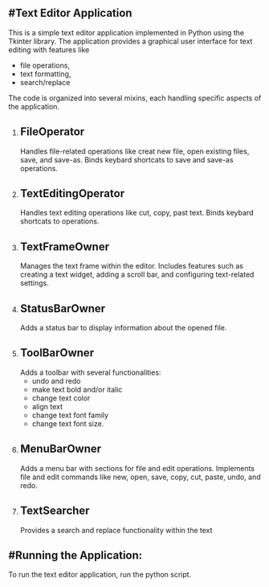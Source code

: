 #Text Editor Application
-
This is a simple text editor application implemented in Python using the Tkinter library. The application provides a graphical user interface for text editing with features like 
- file operations, 
- text formatting, 
- search/replace

The code is organized into several mixins, each handling specific aspects of the application.

1. FileOperator
   -
   Handles file-related operations like creat new file, open existing files, save, and save-as. Binds keybard shortcats to save and save-as operations.
3. TextEditingOperator
   -
   Handles text editing operations like cut, copy, past text. Binds keybard shortcats to operations.
4. TextFrameOwner
   -
   Manages the text frame within the editor. Includes features such as creating a text widget, adding a scroll bar, and configuring text-related settings.
5. StatusBarOwner
   -
   Adds a status bar to display information about the opened file.
7. ToolBarOwner
   -
   Adds a toolbar with several functionalities:
   - undo and redo
   - make text bold and/or italic
   - change text color
   - align text
   - change text font family
   - change text font size.
9. MenuBarOwner
    -
   Adds a menu bar with sections for file and edit operations. Implements file and edit commands like new, open, save, copy, cut, paste, undo, and redo.
11. TextSearcher
    -
    Provides a search and replace functionality within the text

#Running the Application:
-
To run the text editor application, run the python script. 

